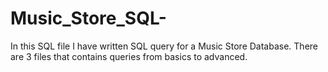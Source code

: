 # Music_Store_SQL-

In this SQL file I have written SQL query for a Music Store Database.
There are 3 files that contains queries from basics to advanced.
